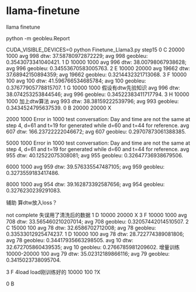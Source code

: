 # llama-finetune
llama finetune

python -m geobleu.Report

CUDA_VISIBLE_DEVICES=0 python Finetune_Llama3.py
step15
0 C
20000 1000 avg 998 dtw: 37.58780972872229; avg 998 geobleu: 0.3543073341040421.
1 D
10000 1000 avg 996 dtw: 38.00798067938628; avg 996 geobleu: 0.34553670583005763.
2 E
10000 20000 avg 19662 dtw: 37.68942150894359; avg 19662 geobleu: 0.3214432321713068.
3 F
10000 100 avg 100 dtw: 41.596766534685784; avg 100 geobleu: 0.37677905778815707.
1 G
10000 1000 假设有dtw先验知识 avg 996 dtw: 38.074253253844546; avg 996 geobleu: 0.34522383411717794.
3 H
10000 1000 加上dtw算法 avg 993 dtw: 38.38159222539796; avg 993 geobleu: 0.3434524795637539.
0 B
20000 20000 X

2000 1000 Error in 1000 test conversation: Day and time are not the same at step 4, d=61 and t=19 for generated while d=60 and t=44 for reference. avg 607 dtw: 166.23722222046672; avg 607 geobleu: 0.29707873061388385.

5000 1000 Error in 1000 test conversation: Day and time are not the same at step 4, d=61 and t=19 for generated while d=60 and t=44 for reference. avg 955 dtw: 40.12522075308081; avg 955 geobleu: 0.32647736938679506.

6000 1000 avg 959 dtw: 39.576335547487105; avg 959 geobleu: 0.3273559183417486.

8000 1000 avg 954 dtw: 39.162873392587656; avg 954 geobleu: 0.3276230239291083.

辅助 算dtw放入loss？

not complete
失误用了清洗后的数据
1 D
10000 20000 X
3 F
10000 1000 avg 708 dtw: 33.565460210207014; avg 708 geobleu: 0.32057442014510507.
2 C 
15000 100 avg 78 dtw: 32.6586702712008; avg 78 geobleu: 0.33533012925474237.
1 D
10000 100 avg 78 dtw: 28.722774389081806; avg 78 geobleu: 0.34417935663298505.
avg 10 dtw: 32.672705860439535; avg 10 geobleu: 0.2766785981209602.
增量训练 10000-20000 100
avg 79 dtw: 35.02312189866116; avg 79 geobleu: 0.3415023738095704.

3 F 4load load刚训练好的
10000 100 ?X

0 B












